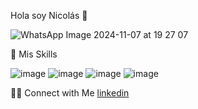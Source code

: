 Hola soy Nicolás 👋

![WhatsApp Image 2024-11-07 at 19 27 07](https://github.com/user-attachments/assets/b0882c47-608d-48d1-8977-6dcf922dd04f)

💼  Mis Skills 

![image](https://github.com/user-attachments/assets/440d7b1e-ffc4-4dc0-9b51-2cd156044b90)
![image](https://github.com/user-attachments/assets/04d9853d-a4aa-4560-998f-97880db86832)
![image](https://github.com/user-attachments/assets/e4204f11-2ae9-4a8c-996f-24b49370c2f0)
![image](https://github.com/user-attachments/assets/47adf6cc-d958-42b9-a209-4580437a2c4b)



🤝🏻  Connect with Me
[linkedin](https://www.linkedin.com/in/nicolas-boniface-10b083112/)







<!--
**Nicobonigit/Nicobonigit** is a ✨ _special_ ✨ repository because its `README.md` (this file) appears on your GitHub profile.

Here are some ideas to get you started:

- 🔭 I’m currently working on ...
- 🌱 I’m currently learning ...
- 👯 I’m looking to collaborate on ...
- 🤔 I’m looking for help with ...
- 💬 Ask me about ...
- 📫 How to reach me: ...
- 😄 Pronouns: ...
- ⚡ Fun fact: ...
-->
